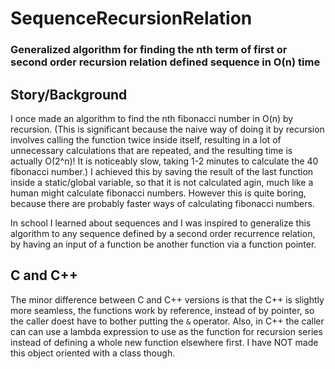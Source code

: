 # SequenceRecursionRelation

### Generalized algorithm for finding the nth term of first or second order recursion relation defined sequence in O(n) time

## Story/Background

I once made an algorithm to find the nth fibonacci number in O(n) by recursion. (This is significant because the naive way of doing it by recursion involves calling the function twice inside itself, resulting in a lot of unnecessary calculations that are repeated, and the resulting time is actually O(2^n)! It is noticeably slow, taking 1-2 minutes to calculate the 40 fibonacci number.) I achieved this by saving the result of the last function inside a static/global variable, so that it is not calculated agin, much like a human might calculate fibonacci numbers. However this is quite boring, because there are probably faster ways of calculating fibonacci numbers.

In school I learned about sequences and I was inspired to generalize this algorithm to any sequence defined by a second order recurrence relation, by having an input of a function be another function via a function pointer.

## C and C++

The minor difference between C and C++ versions is that the C++ is slightly more seamless, the functions work by reference, instead of by pointer, so the caller doest have to bother putting the `&` operator. Also, in C++ the caller can can use a lambda expression to use as the function for recursion series instead of defining a whole new function elsewhere first. I have NOT made this object oriented with a class though.